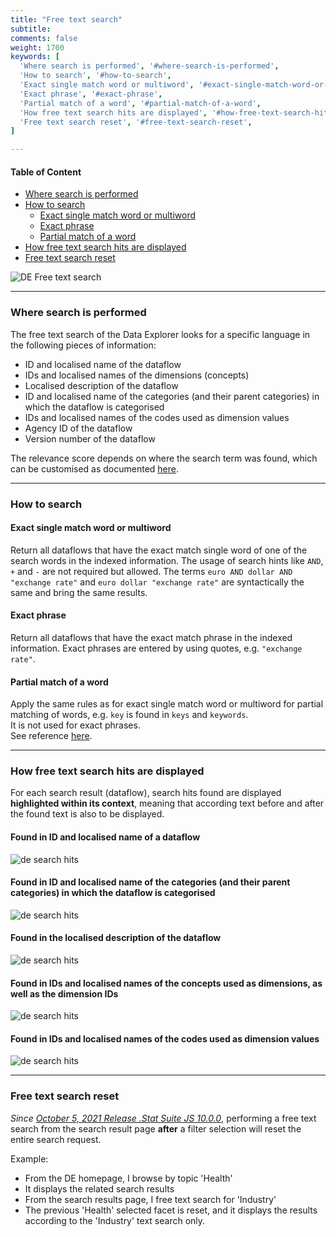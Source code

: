 ```yaml
---
title: "Free text search"
subtitle: 
comments: false
weight: 1700
keywords: [
  'Where search is performed', '#where-search-is-performed',
  'How to search', '#how-to-search',
  'Exact single match word or multiword', '#exact-single-match-word-or-multiword',
  'Exact phrase', '#exact-phrase',
  'Partial match of a word', '#partial-match-of-a-word',
  'How free text search hits are displayed', '#how-free-text-search-hits-are-displayed',
  'Free text search reset', '#free-text-search-reset',
]

---
```


#### Table of Content
- [Where search is performed](#where-search-is-performed)
- [How to search](#how-to-search)
  - [Exact single match word or multiword](#exact-single-match-word-or-multiword)
  - [Exact phrase](#exact-phrase)
  - [Partial match of a word](#partial-match-of-a-word)
- [How free text search hits are displayed](#how-free-text-search-hits-are-displayed)
- [Free text search reset](#free-text-search-reset)

![DE Free text search](/dotstatsuite-documentation/images/de-free-text-search.png)

---

### Where search is performed
The free text search of the Data Explorer looks for a specific language in the following pieces of information:
* ID and localised name of the dataflow
* IDs and localised names of the dimensions (concepts)
* Localised description of the dataflow
* ID and localised name of the categories (and their parent categories) in which the dataflow is categorised
* IDs and localised names of the codes used as dimension values
* Agency ID of the dataflow
* Version number of the dataflow

The relevance score depends on where the search term was found, which can be customised as documented [here](/dotstatsuite-documentation/configurations/search-config/#relevance-of-free-text-search-results-how-to-tweak-the-weights-of-specific-dataflow-properties).

---

### How to search
#### Exact single match word or multiword
Return all dataflows that have the exact match single word of one of the search words in the indexed information. The usage of search hints like `AND`, `+` and `-` are not required but allowed. The terms `euro AND dollar AND "exchange rate"` and `euro dollar "exchange rate"` are syntactically the same and bring the same results.

#### Exact phrase
Return all dataflows that have the exact match phrase in the indexed information. Exact phrases are entered by using quotes, e.g. `"exchange rate"`.

#### Partial match of a word
Apply the same rules as for exact single match word or multiword for partial matching of words, e.g. `key` is found in `keys` and `keywords`.  
It is not used for exact phrases.  
See reference [here](https://www.elastic.co/guide/en/elasticsearch/guide/current/partial-matching.html).

---

### How free text search hits are displayed
For each search result (dataflow), search hits found are displayed **highlighted within its context**, meaning that according text before and after the found text is also to be displayed.

#### Found in ID and localised name of a dataflow
![de search hits](/dotstatsuite-documentation/images/de-search-hits-1.png)

#### Found in ID and localised name of the categories (and their parent categories) in which the dataflow is categorised
![de search hits](/dotstatsuite-documentation/images/de-search-hits-2.png)

#### Found in the localised description of the dataflow
![de search hits](/dotstatsuite-documentation/images/de-search-hits-3.png)

#### Found in IDs and localised names of the concepts used as dimensions, as well as the dimension IDs
![de search hits](/dotstatsuite-documentation/images/de-search-hits-4.png)

#### Found in IDs and localised names of the codes used as dimension values
![de search hits](/dotstatsuite-documentation/images/de-search-hits-5.png)

---

### Free text search reset
*Since [October 5, 2021 Release .Stat Suite JS 10.0.0](/dotstatsuite-documentation/changelog/#october-5-2021)*, performing a free text search from the search result page **after** a filter selection will reset the entire search request.

Example:
* From the DE homepage, I browse by topic 'Health'
* It displays the related search results
* From the search results page, I free text search for 'Industry'
* The previous 'Health' selected facet is reset, and it displays the results according to the 'Industry' text search only.
